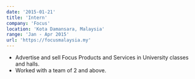 ```yaml
---
date: '2015-01-21'
title: 'Intern'
company: 'Focus'
location: 'Kota Damansara, Malaysia'
range: 'Jan - Apr 2015'
url: 'https://focusmalaysia.my'
---
```


- Advertise and sell Focus Products and Services in University classes and halls.
- Worked with a team of 2 and above.
